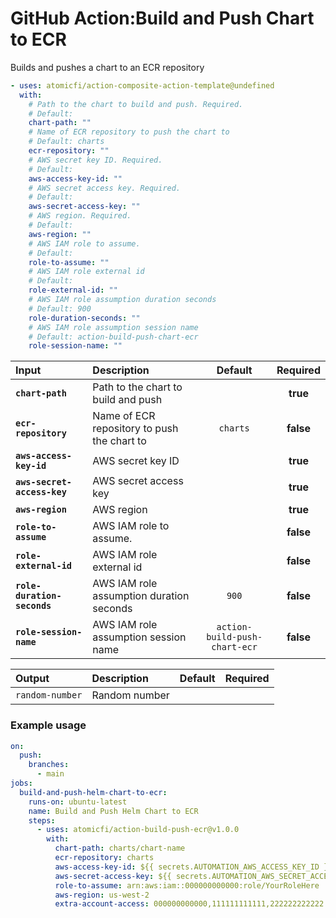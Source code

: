 <!-- start title -->

# GitHub Action:Build and Push Chart to ECR

<!-- end title -->
<!-- start description -->

Builds and pushes a chart to an ECR repository

<!-- end description -->
<!-- start contents -->
<!-- end contents -->
<!-- start usage -->

```yaml
- uses: atomicfi/action-composite-action-template@undefined
  with:
    # Path to the chart to build and push. Required.
    # Default:
    chart-path: ""
    # Name of ECR repository to push the chart to
    # Default: charts
    ecr-repository: ""
    # AWS secret key ID. Required.
    # Default:
    aws-access-key-id: ""
    # AWS secret access key. Required.
    # Default:
    aws-secret-access-key: ""
    # AWS region. Required.
    # Default:
    aws-region: ""
    # AWS IAM role to assume.
    # Default:
    role-to-assume: ""
    # AWS IAM role external id
    # Default:
    role-external-id: ""
    # AWS IAM role assumption duration seconds
    # Default: 900
    role-duration-seconds: ""
    # AWS IAM role assumption session name
    # Default: action-build-push-chart-ecr
    role-session-name: ""
```

<!-- end usage -->
<!-- start inputs -->

| **Input**                   | **Description**                             | **Default**                   | **Required**  |
| :-------------------------- | :------------------------------------------ | :---------------------------: | :-----------: |
| **`chart-path`**            | Path to the chart to build and push         |                               |   **true**    |
| **`ecr-repository`**        | Name of ECR repository to push the chart to | `charts`                      |   **false**   |
| **`aws-access-key-id`**     | AWS secret key ID                           |                               |   **true**    |
| **`aws-secret-access-key`** | AWS secret access key                       |                               |   **true**    |
| **`aws-region`**            | AWS region                                  |                               |   **true**    |
| **`role-to-assume`**        | AWS IAM role to assume.                     |                               |   **false**   |
| **`role-external-id`**      | AWS IAM role external id                    |                               |   **false**   |
| **`role-duration-seconds`** | AWS IAM role assumption duration seconds    | `900`                         |   **false**   |
| **`role-session-name`**     | AWS IAM role assumption session name        | `action-build-push-chart-ecr` |   **false**   |
    
<!-- end inputs -->
<!-- start outputs -->

| **Output**      | **Description** | **Default** | **Required** |
| :-------------- | :-------------- | ----------- | ------------ |
| `random-number` | Random number   |             |              |

<!-- end outputs -->
<!-- start examples -->

### Example usage

```yaml
on:
  push:
    branches:
      - main
jobs:
  build-and-push-helm-chart-to-ecr:
    runs-on: ubuntu-latest
    name: Build and Push Helm Chart to ECR
    steps:
      - uses: atomicfi/action-build-push-ecr@v1.0.0
        with:
          chart-path: charts/chart-name
          ecr-repository: charts
          aws-access-key-id: ${{ secrets.AUTOMATION_AWS_ACCESS_KEY_ID }}
          aws-secret-access-key: ${{ secrets.AUTOMATION_AWS_SECRET_ACCESS_KEY }}
          role-to-assume: arn:aws:iam::000000000000:role/YourRoleHere
          aws-region: us-west-2
          extra-account-access: 000000000000,111111111111,222222222222
```

<!-- end examples -->